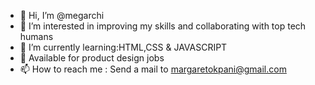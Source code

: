 - 👋 Hi, I’m @megarchi
- 👀 I’m interested in improving my skills and collaborating with top tech humans 
- 🌱 I’m currently learning:HTML,CSS & JAVASCRIPT
- 💞️ Available for product design jobs
- 📫 How to reach me : Send a mail to margaretokpani@gmail.com

<!---
megarchi/megarchi is a ✨ special ✨ repository because its `README.md` (this file) appears on your GitHub profile.
You can click the Preview link to take a look at your changes.
--->
